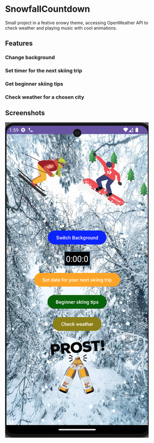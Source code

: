 # SnowfallCountdown
Small project in a festive snowy theme, accessing OpenWeather API to check weather and playing music with cool animations.

## Features

### Change background
### Set timer for the next skiing trip
### Get beginner skiing tips
### Check weather for a chosen city


## Screenshots

![Screenshot.png](Screenshot.png)